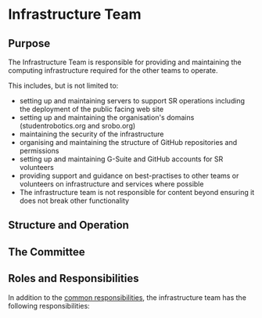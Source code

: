 # Infrastructure Team

## Purpose
The Infrastructure Team is responsible for providing and maintaining the computing infrastructure required for the other teams to operate.

This includes, but is not limited to:
* setting up and maintaining servers to support SR operations including the deployment of the public facing web site
* setting up and maintaining the organisation's domains (studentrobotics.org and srobo.org)
* maintaining the security of the infrastructure
* organising and maintaining the structure of GitHub repositories and permissions
* setting up and maintaining G-Suite and GitHub accounts for SR volunteers
* providing support and guidance on best-practises to other teams or volunteers on infrastructure and services where possible
* The infrastructure team is not responsible for content beyond ensuring it does not break other functionality

## Structure and Operation

## The Committee

## Roles and Responsibilities

In addition to the [common responsibilities](./common-responsibilities.md), the infrastructure team has the following responsibilities:
